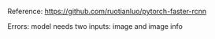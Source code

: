 Reference: https://github.com/ruotianluo/pytorch-faster-rcnn

Errors: 
	model needs two inputs: image and image info